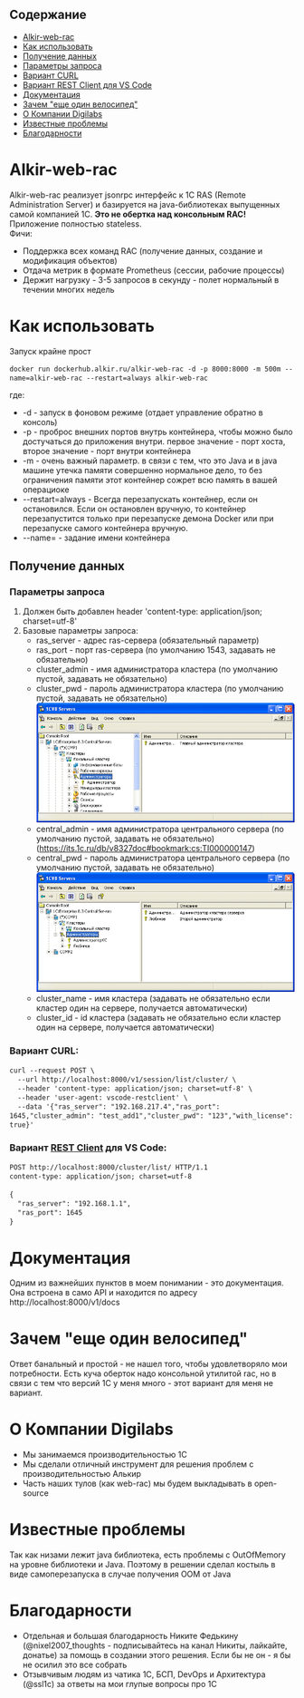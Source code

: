 ## Содержание
 - [Alkir-web-rac](#alkir-web-rac)
 - [Как использовать](#как-использовать)
 - [Получение данных](#получение-данных)
 - [Параметры запроса](#параметры-запроса)
 - [Вариант CURL](#вариант-curl)
 - [Вариант REST Client для VS Code](#вариант-rest-client-для-vs-code)
 - [Документация](#документация)
 - [Зачем "еще один велосипед"](#зачем-еще-один-велосипед)
 - [О Компании Digilabs](#о-компании-digilabs)
 - [Известные проблемы](#известные-проблемы)
 - [Благодарности](#благодарности)


# **Alkir-web-rac**
Alkir-web-rac реализует jsonrpc интерфейс к 1С RAS (Remote Administration Server) и базируется на java-библиотеках выпущенных самой компанией 1С. **Это не обертка над консольным RAC!**  
Приложение полностью stateless.  
Фичи:
 - Поддержка всех команд RAC (получение данных, создание и модификация объектов)
 - Отдача метрик в формате Prometheus (сессии, рабочие процессы)
 - Держит нагрузку - 3-5 запросов в секунду - полет нормальный в течении многих недель

# Как использовать
Запуск крайне прост
```
docker run dockerhub.alkir.ru/alkir-web-rac -d -p 8000:8000 -m 500m --name=alkir-web-rac --restart=always alkir-web-rac
```
где:
 - -d - запуск в фоновом режиме (отдает управление обратно в консоль)
 - -p - проброс внешних портов внутрь контейнера, чтобы можно было достучаться до приложения внутри. первое значение - порт хоста, второе значение - порт внутри контейнера
 - -m - очень важный параметр. в связи с тем, что это Java и в java машине утечка памяти совершенно нормальное дело, то без ограничения памяти этот контейнер сожрет всю память в вашей операциоке
 - --restart=always - Всегда перезапускать контейнер, если он остановился. Если он остановлен вручную, то контейнер перезапустится только при перезапуске демона Docker или при перезапуске самого контейнера вручную.
 - --name= - задание имени контейнера

## Получение данных
### Параметры запроса
1. Должен быть добавлен header 'content-type: application/json; charset=utf-8'
2. Базовые параметры запроса:
   - ras_server - адрес ras-сервера (обязательный параметр)
   - ras_port - порт ras-сервера (по умолчанию 1543, задавать не обязательно)
   - cluster_admin - имя администратора кластера (по умолчанию пустой, задавать не обязательно)
   - cluster_pwd - пароль администратора кластера (по умолчанию пустой, задавать не обязательно)  
   ![image](./cluster_admin.gif)  
   - central_admin - имя администратора центрального сервера (по умолчанию пустой, задавать не обязательно) (https://its.1c.ru/db/v8327doc#bookmark:cs:TI000000147)
   - central_pwd - пароль администратора центрального сервера (по умолчанию пустой, задавать не обязательно)  
   ![image](./central_admin.gif)  
   - cluster_name - имя кластера (задавать не обязательно если кластер один на сервере, получается автоматически)
   - cluster_id - id кластера  (задавать не обязательно если кластер один на сервере, получается автоматически)

### Вариант CURL:

```
curl --request POST \
  --url http://localhost:8000/v1/session/list/cluster/ \
  --header 'content-type: application/json; charset=utf-8' \
  --header 'user-agent: vscode-restclient' \
  --data '{"ras_server": "192.168.217.4","ras_port": 1645,"cluster_admin": "test_add1","cluster_pwd": "123","with_license": true}'
```

### Вариант [REST Client](https://marketplace.visualstudio.com/items?itemName=humao.rest-client) для VS Code:

```
POST http://localhost:8000/cluster/list/ HTTP/1.1
content-type: application/json; charset=utf-8

{
  "ras_server": "192.168.1.1",
  "ras_port": 1645
}
```


# Документация
Одним из важнейших пунктов в моем понимании - это документация. Она встроена в само API и находится по адресу http://localhost:8000/v1/docs

# Зачем "еще один велосипед"
Ответ банальный и простой - не нашел того, чтобы удовлетворяло мои потребности. Есть куча оберток надо консольной утилитой rac, но в связи с тем что версий 1С у меня много - этот вариант для меня не вариант.

# О Компании Digilabs
 - Мы занимаемся производительностью 1С
 - Мы сделали отличный инструмент для решения проблем с производительностью Алькир
 - Часть наших тулов (как web-rac) мы будем выкладывать в open-source


# Известные проблемы
Так как низами лежит java библиотека, есть проблемы с OutOfMemory на уровне библиотеки и Java. Поэтому в решении сделал костыль в виде самоперезапуска в случае получения OOM от Java

# Благодарности
 - Отдельная и большая благодарность Никите Федькину (@nixel2007_thoughts - подписывайтесь на канал Никиты, лайкайте, донатье) за помощь в создании этого решения. Если бы не он - я бы не осилил это все собрать
 - Отзывчивым людям из чатика 1С, БСП, DevOps и Архитектура (@ssl1c) за ответы на мои глупые вопросы про 1С